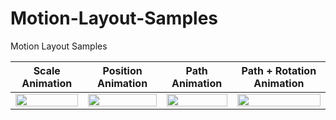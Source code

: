 

# Motion-Layout-Samples
Motion Layout Samples


|Scale Animation| Position Animation | Path Animation|Path + Rotation Animation
|--|--|--|--
| <img src ="https://github.com/yogeshpaliyal/Motion-Layout-Samples/blob/master/screenshots/scale_animation.gif" width="100%"/> | <img src ="https://github.com/yogeshpaliyal/Motion-Layout-Samples/blob/master/screenshots/position_animation.gif" width="100%"/> |<img src ="https://github.com/yogeshpaliyal/Motion-Layout-Samples/blob/master/screenshots/path_animation.gif" width="100%"/> |  <img src ="https://github.com/yogeshpaliyal/Motion-Layout-Samples/blob/master/screenshots/path_rotate_animation.gif" width="100%"/>


